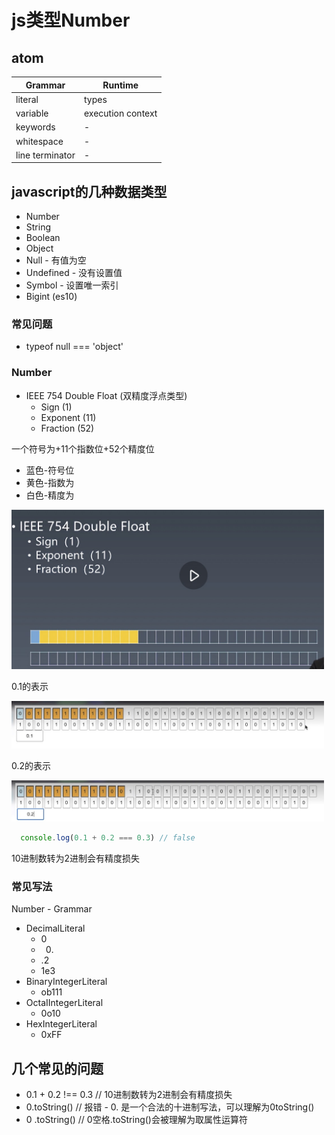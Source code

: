 # js类型Number

## atom

| Grammar         | Runtime           |
| --------------- | ----------------- |
| literal         | types             |
| variable        | execution context |
| keywords        | -                 |
| whitespace      | -                 |
| line terminator | -                 |

## javascript的几种数据类型

- Number
- String
- Boolean
- Object
- Null - 有值为空
- Undefined - 没有设置值
- Symbol - 设置唯一索引
- Bigint (es10)

### 常见问题

- typeof null === 'object'

### Number

- IEEE 754 Double Float (双精度浮点类型)
  - Sign (1)
  - Exponent (11)
  - Fraction (52)

一个符号为+11个指数位+52个精度位

- 蓝色-符号位
- 黄色-指数为
- 白色-精度为
  
<img src='./image/02.jpg' width='500' />

0.1的表示

<img src='./image/03.jpg' width='500' />

0.2的表示

<img src='./image/04.jpg' width='500' />

```javascript
  console.log(0.1 + 0.2 === 0.3) // false
````

10进制数转为2进制会有精度损失

### 常见写法

Number - Grammar

- DecimalLiteral
  - 0
  - 0.
  - .2
  - 1e3
- BinaryIntegerLiteral
  - ob111
- OctaIIntegerLiteral
  - 0o10
- HexIntegerLiteral
  - 0xFF

## 几个常见的问题

- 0.1 + 0.2 !== 0.3 // 10进制数转为2进制会有精度损失
- 0.toString() // 报错 - 0. 是一个合法的十进制写法，可以理解为0toString()
- 0 .toString() // 0空格.toString()会被理解为取属性运算符
